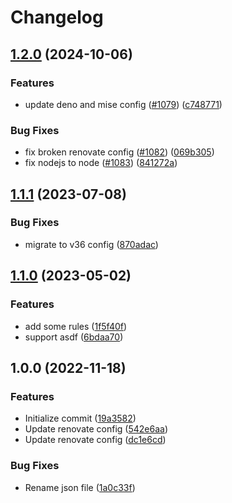 # Changelog

## [1.2.0](https://github.com/re-taro/renovate-config/compare/renovate-config-v1.1.1...renovate-config-1.2.0) (2024-10-06)


### Features

* update deno and mise config ([#1079](https://github.com/re-taro/renovate-config/issues/1079)) ([c748771](https://github.com/re-taro/renovate-config/commit/c7487712e4f08679013734b81661dbc405491488))


### Bug Fixes

* fix broken renovate config ([#1082](https://github.com/re-taro/renovate-config/issues/1082)) ([069b305](https://github.com/re-taro/renovate-config/commit/069b30571ef1951bbec0450ab463ebf6e07872b8))
* fix nodejs to node ([#1083](https://github.com/re-taro/renovate-config/issues/1083)) ([841272a](https://github.com/re-taro/renovate-config/commit/841272a4436821d25a5638fdb8aba8974520c3b2))

## [1.1.1](https://github.com/re-taro/renovate-config/compare/1.1.0...1.1.1) (2023-07-08)


### Bug Fixes

* migrate to v36 config ([870adac](https://github.com/re-taro/renovate-config/commit/870adacbe4092c96736e4c6f1ffc08e8ba666e40))

## [1.1.0](https://github.com/re-taro/renovate-config/compare/1.0.0...1.1.0) (2023-05-02)


### Features

* add some rules ([1f5f40f](https://github.com/re-taro/renovate-config/commit/1f5f40f923d27f7f4960bfc079e7da65e455bd21))
* support asdf ([6bdaa70](https://github.com/re-taro/renovate-config/commit/6bdaa705490099c3c4abd254438913af57e9024c))

## 1.0.0 (2022-11-18)


### Features

* Initialize commit ([19a3582](https://github.com/re-taro/renovate-config/commit/19a358236f0f5c8f39160e0165019b4054fd8922))
* Update renovate config ([542e6aa](https://github.com/re-taro/renovate-config/commit/542e6aa2997779817c00f6e100bf409172170e77))
* Update renovate config ([dc1e6cd](https://github.com/re-taro/renovate-config/commit/dc1e6cd34787acdb35e874f2ff65d746f4f6f813))


### Bug Fixes

* Rename json file ([1a0c33f](https://github.com/re-taro/renovate-config/commit/1a0c33f48d392959035121ecd1adad526e4cd3d6))
